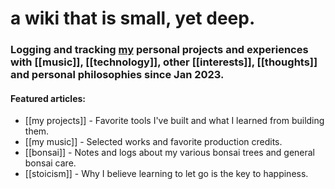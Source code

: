 # a wiki that is small, yet deep.

### Logging and tracking [my](https://wiki.plungepool.dev/site/about.html) personal projects and experiences with [[music]], [[technology]],  other [[interests]], [[thoughts]] and personal philosophies since Jan 2023.

#### Featured articles: 

- [[my projects]] - Favorite tools I've built and what I learned from building them.
- [[my music]] - Selected works and favorite production credits.
- [[bonsai]] - Notes and logs about my various bonsai trees and general bonsai care.
- [[stoicism]] - Why I believe learning to let go is the key to happiness.